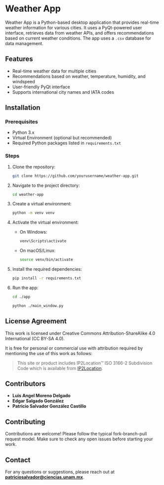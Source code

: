 # Weather App

Weather App is a Python-based desktop application that provides real-time weather information for various cities. It uses a PyQt-powered user interface, retrieves data from weather APIs, and offers recommendations based on current weather conditions. The app uses a `.csv` database for data management.

## Features
- Real-time weather data for multiple cities
- Recommendations based on weather, temperature, humidity, and windspeed
- User-friendly PyQt interface
- Supports international city names and IATA codes

## Installation

### Prerequisites
- Python 3.x
- Virtual Environment (optional but recommended)
- Required Python packages listed in `requirements.txt`

### Steps

1. Clone the repository:
    ```bash
    git clone https://github.com/yourusername/weather-app.git
    ```

2. Navigate to the project directory:
    ```bash
    cd weather-app
    ```

3. Create a virtual environment:
    ```bash
    python -m venv venv
    ```

4. Activate the virtual environment:
    - On Windows:
        ```bash
        venv\Scripts\activate
        ```
    - On macOS/Linux:
        ```bash
        source venv/bin/activate
        ```

5. Install the required dependencies:
    ```bash
    pip install -r requirements.txt
    ```

6. Run the app:
	```bash
    cd ./app
    ```
    ```bash
    python ./main_window.py
    ```

## License Agreement
This work is licensed under Creative Commons Attribution-ShareAlike 4.0 International (CC BY-SA 4.0).

It is free for personal or commercial use with attribution required by mentioning the use of this work as follows: 

> This site or product includes IP2Location™ ISO 3166-2 Subdivision Code which is available from [IP2Location](https://www.ip2location.com).

## Contributors
- **Luis Angel Moreno Delgado**
- **Edgar Salgado González**
- **Patricio Salvador González Castillo**

## Contributing
Contributions are welcome! Please follow the typical fork-branch-pull request model. Make sure to check any open issues before starting your work.

## Contact
For any questions or suggestions, please reach out at **patriciosalvador@ciencias.unam.mx**.

